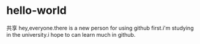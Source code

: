 # hello-world
共享
hey,everyone.there is a new person for using github first.i'm  studying in the university.i hope to can learn much in github.
